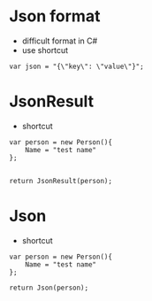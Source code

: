 # Json format

- difficult format in C#
- use shortcut

```
var json = "{\"key\": \"value\"}";
```

# JsonResult

- shortcut

```
var person = new Person(){
    Name = "test name"
};


return JsonResult(person);
```

# Json

- shortcut

```
var person = new Person(){
    Name = "test name"
};

return Json(person);
```

